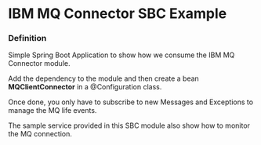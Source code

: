# IBM MQ Connector SBC Example

### Definition  

Simple Spring Boot Application to
show how we consume the IBM MQ Connector module. 

Add the dependency to the module and then create a bean **MQClientConnector** in a @Configuration class.  

Once done, you only have to subscribe to new Messages and Exceptions to manage
the MQ life events.  

The sample service provided in this SBC module also show how to monitor the MQ connection.
